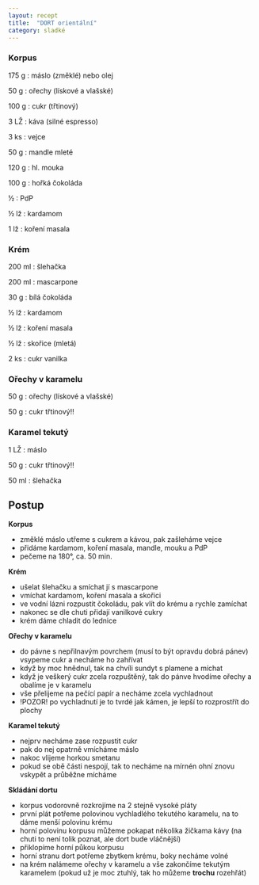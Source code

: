 ```yaml
---
layout: recept
title:  "DORT orientální"
category: sladké
---
```


<div class="ingredience" markdown="1">

### Korpus

175 g
: máslo (změklé) nebo olej

50 g
: ořechy (lískové a vlašské)

100 g
: cukr (třtinový)

3 LŽ
: káva (silné espresso)

3 ks
: vejce

50 g
: mandle mleté

120 g
: hl. mouka

100 g
: hořká čokoláda

½
: PdP

½ lž
: kardamom

1 lž
: koření masala

### Krém

200 ml
: šlehačka

200 ml
: mascarpone

30 g
: bílá čokoláda

½ lž
: kardamom

½ lž
: koření masala

½ lž
: skořice (mletá)

2 ks
: cukr vanilka

### Ořechy v karamelu

50 g
: ořechy (lískové a vlašské)

50 g
: cukr třtinový!!

### Karamel tekutý

1 LŽ
: máslo

50 g
: cukr třtinový!!

50 ml
: šlehačka

</div>

## Postup

<div class="postup" markdown="1">

**Korpus**
- změklé máslo utřeme s cukrem a kávou, pak zašleháme vejce
- přidáme kardamom, koření masala, mandle, mouku a PdP
- pečeme na 180°, ca. 50 min.

**Krém**
- ušelat šlehačku a smíchat jí s mascarpone
- vmíchat kardamom, koření masala a skořici
- ve vodní lázni rozpustit čokoládu, pak vlít do krému a rychle zamíchat
- nakonec se dle chuti přidají vanilkové cukry
- krém dáme chladit do lednice

**Ořechy v karamelu**
- do pávne s nepřilnavým povrchem (musí to být opravdu dobrá pánev) vsypeme cukr a necháme ho zahřívat
- když by moc hnědnul, tak na chvíli sundyt s plamene a míchat
- když je veškerý cukr zcela rozpuštěný, tak do pánve hvodíme ořechy a obalíme je v karamelu
- vše přelijeme na pečící papír a necháme zcela vychladnout
- !POZOR! po vychladnutí je to tvrdé jak kámen, je lepší to rozprostřít do plochy

**Karamel tekutý**
- nejprv necháme zase rozpustit cukr
- pak do nej opatrně vmícháme máslo
- nakoc vlijeme horkou smetanu
- pokud se obě části nespojí, tak to necháme na mírnén ohní znovu vskypět a průběžne mícháme

**Skládání dortu**
- korpus vodorovně rozkrojíme na 2 stejně vysoké pláty
- první plát potřeme polovinou vychladlého tekutého karamelu, na to dáme menší polovinu krému
- horní polovinu korpusu můžeme pokapat několika žičkama kávy (na chuti to není tolik poznat, ale dort bude vláčnější)
- přiklopíme horní půkou korpusu
- horní stranu dort potřeme zbytkem krému, boky necháme volné
- na krém nalámeme ořechy v karamelu a vše zakončíme tekutým karamelem (pokud už je moc ztuhlý, tak ho můžeme **trochu** rozehřát)

</div>
